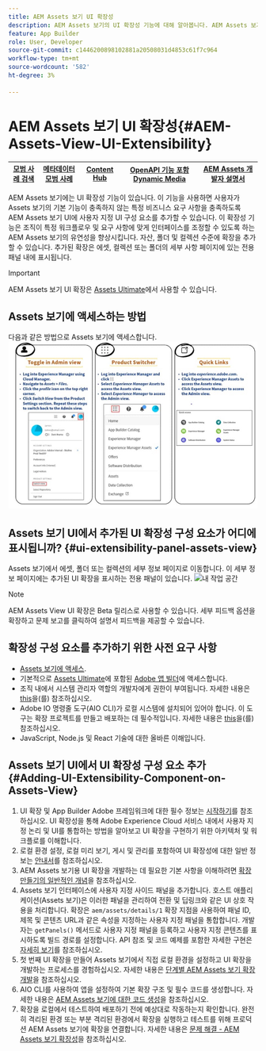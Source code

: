 ```yaml
---
title: AEM Assets 보기 UI 확장성
description: AEM Assets 보기의 UI 확장성 기능에 대해 알아봅니다. AEM Assets 보기 UI를 사용하면 특정 비즈니스 요구 사항을 충족하도록 사용자 지정 UI 구성 요소를 추가할 수 있습니다.
feature: App Builder
role: User, Developer
source-git-commit: c1446200898102881a20508031d4853c61f7c964
workflow-type: tm+mt
source-wordcount: '582'
ht-degree: 3%

---
```


# AEM Assets 보기 UI 확장성{#AEM-Assets-View-UI-Extensibility}

| [모범 사례 검색](/help/assets/search-best-practices.md) | [메타데이터 모범 사례](/help/assets/metadata-best-practices.md) | [Content Hub](/help/assets/product-overview.md) | [OpenAPI 기능 포함 Dynamic Media](/help/assets/dynamic-media-open-apis-overview.md) | [AEM Assets 개발자 설명서](https://developer.adobe.com/experience-cloud/experience-manager-apis/) |
| ------------- | --------------------------- |---------|----|-----|

AEM Assets 보기에는 UI 확장성 기능이 있습니다. 이 기능을 사용하면 사용자가 Assets 보기의 기본 기능이 충족하지 않는 특정 비즈니스 요구 사항을 충족하도록 AEM Assets 보기 UI에 사용자 지정 UI 구성 요소를 추가할 수 있습니다. 이 확장성 기능은 조직이 특정 워크플로우 및 요구 사항에 맞게 인터페이스를 조정할 수 있도록 하는 AEM Assets 보기의 유연성을 향상시킵니다.
자산, 폴더 및 컬렉션 수준에 확장을 추가할 수 있습니다. 추가된 확장은 에셋, 컬렉션 또는 폴더의 세부 사항 페이지에 있는 전용 패널 내에 표시됩니다.

>[!IMPORTANT]
> AEM Assets 보기 UI 확장은 [Assets Ultimate](/help/assets/assets-ultimate-overview.md)에서 사용할 수 있습니다.

## <a id="1"></a> Assets 보기에 액세스하는 방법

다음과 같은 방법으로 Assets 보기에 액세스합니다.
![access-assets-view-ui](/help/assets/assets/access-assets-view.jpg)

## Assets 보기 UI에서 추가된 UI 확장성 구성 요소가 어디에 표시됩니까? {#ui-extensibility-panel-assets-view}

Assets 보기에서 에셋, 폴더 또는 컬렉션의 세부 정보 페이지로 이동합니다. 이 세부 정보 페이지에는 추가된 UI 확장을 표시하는 전용 패널이 있습니다.
![내 작업 공간](/help/assets/assets/my-workspace-assets-view3.png)

>[!NOTE]
>
> AEM Assets View UI 확장은 Beta 릴리스로 사용할 수 있습니다. 세부 피드백 옵션을 확장하고 문제 보고를 클릭하여 설명서 피드백을 제공할 수 있습니다.

## 확장성 구성 요소를 추가하기 위한 사전 요구 사항

* [Assets 보기에 액세스](#1).
* 기본적으로 [Assets Ultimate](/help/assets/assets-ultimate-overview.md)에 포함된 [Adobe 앱 빌더](https://developer.adobe.com/app-builder/docs/overview/)에 액세스합니다.
* 조직 내에서 시스템 관리자 역할의 개발자에게 권한이 부여됩니다. 자세한 내용은 [this](https://developer.adobe.com/uix/docs/guides/get-access/)을(를) 참조하십시오.
* Adobe IO 명령줄 도구(AIO CLI)가 로컬 시스템에 설치되어 있어야 합니다. 이 도구는 확장 프로젝트를 만들고 배포하는 데 필수적입니다. 자세한 내용은 [this](https://developer.adobe.com/app-builder/docs/getting_started/#local-environment-set-up)을(를) 참조하십시오.
* JavaScript, Node.js 및 React 기술에 대한 올바른 이해입니다.

## Assets 보기 UI에서 UI 확장성 구성 요소 추가{#Adding-UI-Extensibility-Component-on-Assets-View}

1. UI 확장 및 App Builder Adobe 프레임워크에 대한 필수 정보는 [시작하기](https://developer.adobe.com/uix/docs/getting-started/)를 참조하십시오. UI 확장성을 통해 Adobe Experience Cloud 서비스 내에서 사용자 지정 논리 및 UI를 통합하는 방법을 알아보고 UI 확장을 구현하기 위한 아키텍처 및 워크플로를 이해합니다.
1. 로컬 환경 설정, 로컬 미리 보기, 게시 및 관리를 포함하여 UI 확장성에 대한 일반 정보는 [안내서](https://developer.adobe.com/uix/docs/guides/)를 참조하십시오.
1. AEM Assets 보기용 UI 확장을 개발하는 데 필요한 기본 사항을 이해하려면 [확장 만들기의 일반적인 개념](https://developer.adobe.com/uix/docs/services/aem-assets-view/api/commons/)을 참조하십시오.
1. Assets 보기 인터페이스에 사용자 지정 사이드 패널을 추가합니다. 호스트 애플리케이션(Assets 보기)은 이러한 패널을 관리하여 전환 및 딥링크와 같은 UI 상호 작용을 처리합니다. 확장은 `aem/assets/details/1` 확장 지점을 사용하여 패널 ID, 제목 및 콘텐츠 URL과 같은 속성을 지정하는 사용자 지정 패널을 통합합니다. 개발자는 `getPanels()` 메서드로 사용자 지정 패널을 등록하고 사용자 지정 콘텐츠를 표시하도록 빌드 경로를 설정합니다. API 참조 및 코드 예제를 포함한 자세한 구현은 [자세히 보기](https://developer.adobe.com/uix/docs/services/aem-assets-view/api/details-view/)를 참조하십시오.
1. 첫 번째 UI 확장을 만들어 Assets 보기에서 직접 로컬 환경을 설정하고 UI 확장을 개발하는 프로세스를 경험하십시오. 자세한 내용은 [단계별 AEM Assets 보기 확장 개발](https://developer.adobe.com/uix/docs/services/aem-assets-view/extension-development/)을 참조하십시오.
1. AIO CLI를 사용하여 앱을 설정하여 기본 확장 구조 및 필수 코드를 생성합니다. 자세한 내용은 [AEM Assets 보기에 대한 코드 생성](https://developer.adobe.com/uix/docs/services/aem-assets-view/code-generation/)을 참조하십시오.
1. 확장을 로컬에서 테스트하여 배포하기 전에 예상대로 작동하는지 확인합니다. 완전히 격리된 환경 또는 부분 격리된 환경에서 확장을 실행하고 테스트를 위해 프로덕션 AEM Assets 보기에 확장을 연결합니다. 자세한 내용은 [문제 해결 - AEM Assets 보기 확장성](https://developer.adobe.com/uix/docs/services/aem-assets-view/debug/)을 참조하십시오.


